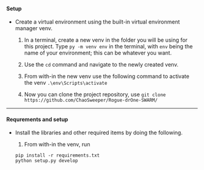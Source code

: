#### Setup
   - Create a virtual environment using the built-in virtual environment manager venv.
 
      1. In a terminal, create a new venv in the folder you will be using for this project. Type ``` py -m venv env ``` in the terminal, with ```env``` being the name of your environment; this can be whatever you want. 


      2. Use the ```cd``` command and navigate to the newly created venv. 
      
        
      3.  From with-in the new venv use the following command to activate the venv ```.\env\Scripts\activate```
      
        
      4. Now you can clone the project repository, use ```git clone https://github.com/ChaoSweeper/Rogue-drOne-SWARM/ ``` 

---
#### Requrements and setup
   - Install the libraries and other required items by doing the following.
      
      1. From with-in the venv, run 
      ```
      pip install -r requirements.txt
      python setup.py develop 
      ```
